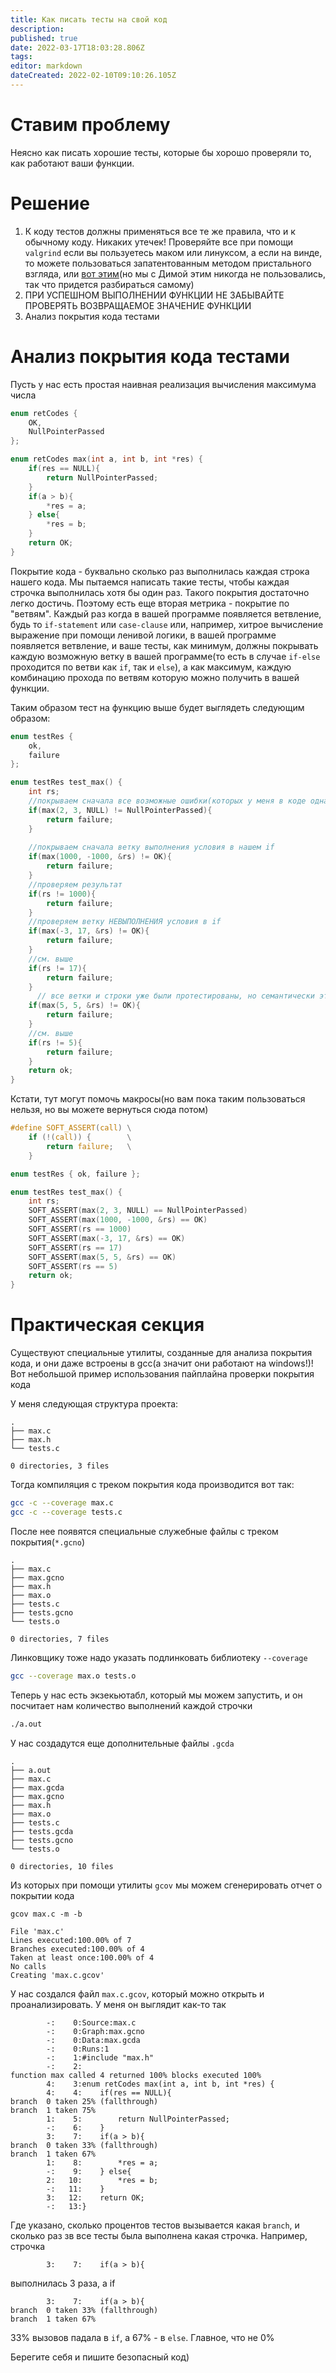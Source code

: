 ```yaml
---
title: Как писать тесты на свой код
description: 
published: true
date: 2022-03-17T18:03:28.806Z
tags: 
editor: markdown
dateCreated: 2022-02-10T09:10:26.105Z
---
```


# Ставим проблему
Неясно как писать хорошие тесты, которые бы хорошо проверяли то, как работают ваши функции.
    
# Решение
1. К коду тестов должны применяться все те же правила, что и к обычному коду. Никаких утечек! Проверяйте все при помощи `valgrind` если вы пользуетесь маком или линуксом, а если на винде, то можете пользоваться запатентованным методом пристального взгляда, или [вот этим](https://github.com/dynamorio/drmemory)(но мы с Димой этим никогда не пользовались, так что придется разбираться самому)
2. ПРИ УСПЕШНОМ ВЫПОЛНЕНИИ ФУНКЦИИ НЕ ЗАБЫВАЙТЕ ПРОВЕРЯТЬ ВОЗВРАЩАЕМОЕ ЗНАЧЕНИЕ ФУНКЦИИ
3. Анализ покрытия кода тестами

# Анализ покрытия кода тестами

Пусть у нас есть простая наивная реализация вычисления максимума числа
```c
enum retCodes {
    OK,
    NullPointerPassed
};

enum retCodes max(int a, int b, int *res) {
    if(res == NULL){
        return NullPointerPassed;
    }
    if(a > b){
        *res = a;
    } else{
        *res = b;
    }
    return OK;
}
```
Покрытие кода - буквально сколько раз выполнилась каждая строка нашего кода. Мы пытаемся написать такие тесты, чтобы каждая строчка выполнилась хотя бы один раз. Такого покрытия достаточно легко достичь. Поэтому есть еще вторая метрика - покрытие по "ветвям". Каждый раз когда в вашей программе появляется ветвление, будь то `if-statement` или `case-clause` или, например, хитрое вычисление выражение при помощи ленивой логики, в вашей программе появляется ветвление, и ваше тесты, как минимум, должны покрывать каждую возможную ветку в вашей программе(то есть в случае `if-else` проходится по ветви как `if`, так и `else`), а как максимум, каждую комбинацию прохода по ветвям которую можно получить в вашей функции.

Таким образом тест на функцию выше будет выглядеть следующим образом:
```c
enum testRes {
    ok,
    failure
};

enum testRes test_max() {
    int rs;
    //покрываем сначала все возможные ошибки(которых у меня в коде одна)
    if(max(2, 3, NULL) != NullPointerPassed){
        return failure;
    }
    
    //покрываем сначала ветку выполнения условия в нашем if
    if(max(1000, -1000, &rs) != OK){
        return failure;
    }
    //проверяем результат
    if(rs != 1000){
        return failure;
    }
    //проверяем ветку НЕВЫПОЛНЕНИЯ условия в if
    if(max(-3, 17, &rs) != OK){
        return failure;
    }
    //см. выше
    if(rs != 17){
        return failure;
    }
      // все ветки и строки уже были протестированы, но семантически этот тест тут нужен
    if(max(5, 5, &rs) != OK){
        return failure;
    }
    //см. выше
    if(rs != 5){
        return failure;
    }
    return ok;
}
```

Кстати, тут могут помочь макросы(но вам пока таким пользоваться нельзя, но вы можете вернуться сюда потом)

```c
#define SOFT_ASSERT(call) \
    if (!(call)) {        \
        return failure;   \
    }

enum testRes { ok, failure };

enum testRes test_max() {
    int rs;
    SOFT_ASSERT(max(2, 3, NULL) == NullPointerPassed)
    SOFT_ASSERT(max(1000, -1000, &rs) == OK)
    SOFT_ASSERT(rs == 1000)
    SOFT_ASSERT(max(-3, 17, &rs) == OK)
    SOFT_ASSERT(rs == 17)
    SOFT_ASSERT(max(5, 5, &rs) == OK)
    SOFT_ASSERT(rs == 5)
    return ok;
}
```

# Практическая секция

Существуют специальные утилиты, созданные для анализа покрытия кода, и они даже встроены в gcc(а значит они работают на windows!)! Вот небольшой пример использования пайплайна проверки покрытия кода

У меня следующая структура проекта:
```
.
├── max.c
├── max.h
└── tests.c

0 directories, 3 files
```
Тогда компиляция с треком покрытия кода производится вот так:
```bash
gcc -c --coverage max.c
gcc -c --coverage tests.c
```
После нее появятся специальные служебные файлы с треком покрытия(`*.gcno`)
```
.
├── max.c
├── max.gcno
├── max.h
├── max.o
├── tests.c
├── tests.gcno
└── tests.o

0 directories, 7 files
```
Линковщику тоже надо указать подлинковать библиотеку `--coverage`
```bash
gcc --coverage max.o tests.o
```
Теперь у нас есть экзекьютабл, который мы можем запустить, и он посчитает нам количество выполнений каждой строчки
```bash
./a.out
```
У нас создадутся еще дополнительные файлы `.gcda`
```
.
├── a.out
├── max.c
├── max.gcda
├── max.gcno
├── max.h
├── max.o
├── tests.c
├── tests.gcda
├── tests.gcno
└── tests.o

0 directories, 10 files
```
Из которых при помощи утилиты `gcov` мы можем сгенерировать отчет о покрытии кода
```
gcov max.c -m -b

File 'max.c'
Lines executed:100.00% of 7
Branches executed:100.00% of 4
Taken at least once:100.00% of 4
No calls
Creating 'max.c.gcov'
```
У нас создался файл `max.c.gcov`, который можно открыть и проанализировать. У меня он выглядит как-то так
```
        -:    0:Source:max.c
        -:    0:Graph:max.gcno
        -:    0:Data:max.gcda
        -:    0:Runs:1
        -:    1:#include "max.h"
        -:    2:
function max called 4 returned 100% blocks executed 100%
        4:    3:enum retCodes max(int a, int b, int *res) {
        4:    4:    if(res == NULL){
branch  0 taken 25% (fallthrough)
branch  1 taken 75%
        1:    5:        return NullPointerPassed;
        -:    6:    }
        3:    7:    if(a > b){
branch  0 taken 33% (fallthrough)
branch  1 taken 67%
        1:    8:        *res = a;
        -:    9:    } else{
        2:   10:        *res = b;
        -:   11:    }
        3:   12:    return OK;
        -:   13:}
```

Где указано, сколько процентов тестов вызывается какая `branch`, и сколько раз зв все тесты была выполнена какая строчка. Например, строчка
```
        3:    7:    if(a > b){
```
выполнилась 3 раза, а if
```
        3:    7:    if(a > b){
branch  0 taken 33% (fallthrough)
branch  1 taken 67%
```
33% вызовов падала в `if`, а 67% - в `else`. Главное, что не 0%


Берегите себя и пишите безопасный код)